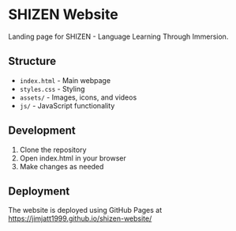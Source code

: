 # SHIZEN Website

Landing page for SHIZEN - Language Learning Through Immersion.

## Structure
- `index.html` - Main webpage
- `styles.css` - Styling
- `assets/` - Images, icons, and videos
- `js/` - JavaScript functionality

## Development
1. Clone the repository
2. Open index.html in your browser
3. Make changes as needed

## Deployment
The website is deployed using GitHub Pages at https://jimjatt1999.github.io/shizen-website/